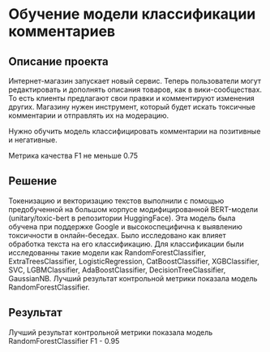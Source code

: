 # Обучение модели классификации комментариев

## Описание проекта

Интернет-магазин запускает новый сервис. Теперь пользователи могут редактировать и дополнять описания товаров, как в вики-сообществах. То есть клиенты предлагают свои правки и комментируют изменения других. Магазину нужен инструмент, который будет искать токсичные комментарии и отправлять их на модерацию.

Нужно обучить модель классифицировать комментарии на позитивные и негативные.

Метрика качества F1 не меньше 0.75

## Решение

Токенизацию и векторизацию текстов выполнили с помощью предобученной на большом корпусе модифицированной BERT-модели (unitary/toxic-bert в репозитории HuggingFace). Эта модель была обучена при поддержке Google и высокоспецифична к выявлению токсичности в онлайн-беседах. Было исследовано как влияет обработка текста на его классификацию. Для классификации были исследованны такие модели как RandomForestClassifier, ExtraTreesClassifier, LogisticRegression, CatBoostClassifier, XGBClassifier,	SVC, LGBMClassifier, AdaBoostClassifier, DecisionTreeClassifier, GaussianNB. Лучший результат контрольной метрики показала модель RandomForestClassifier.

## Результат 

Лучший результат контрольной метрики показала модель RandomForestClassifier F1 - 0.95
